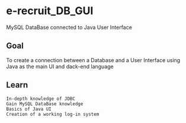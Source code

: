 # e-recruit_DB_GUI
MySQL DataBase connected to Java User Interface

## Goal
To create a connection between a Database and a User Interface using Java as the main UI and dack-end language

## Learn
```
Ιn-depth knowledge of JDBC
Gain MySQL DataBase knowledge
Basics of Java UI
Creation of a working log-in system
```
